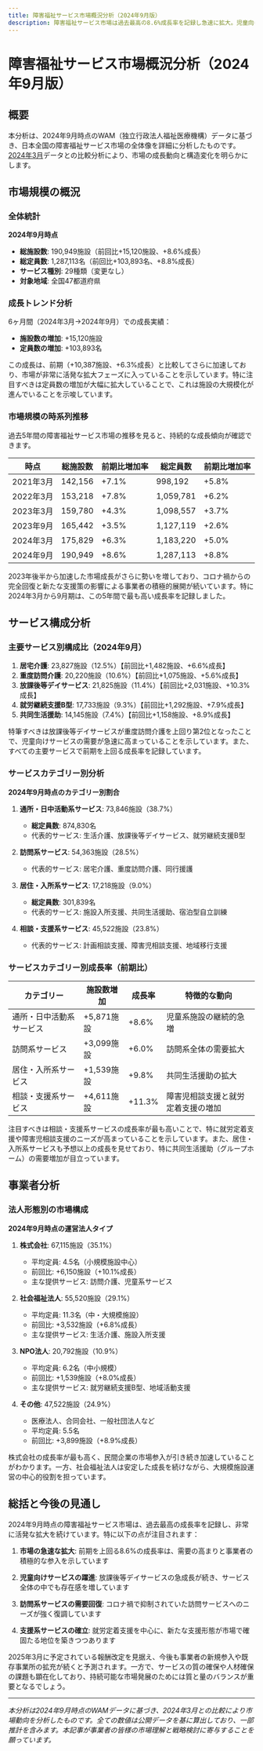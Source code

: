 ```yaml
---
title: 障害福祉サービス市場概況分析（2024年9月版）
description: 障害福祉サービス市場は過去最高の8.6%成長率を記録し急速に拡大。児童向けサービスの躍進が続き、訪問系サービスのニーズも強く復調。株式会社の成長率が最も高く(+10.1%)、民間企業の参入が加速。2025年3月の報酬改定を見据え引き続き市場拡大が予測されるが、サービスの質と量のバランスが今後の課題に。
---
```


# 障害福祉サービス市場概況分析（2024年9月版）

## 概要

本分析は、2024年9月時点のWAM（独立行政法人福祉医療機構）データに基づき、日本全国の障害福祉サービス市場の全体像を詳細に分析したものです。[2024年3月](/articles/202403/01-market-overview)データとの比較分析により、市場の成長動向と構造変化を明らかにします。

## 市場規模の概況

### 全体統計

**2024年9月時点**
- **総施設数**: 190,949施設（前回比+15,120施設、+8.6%成長）
- **総定員数**: 1,287,113名（前回比+103,893名、+8.8%成長）
- **サービス種別**: 29種類（変更なし）
- **対象地域**: 全国47都道府県

### 成長トレンド分析

6ヶ月間（2024年3月→2024年9月）での成長実績：

- **施設数の増加**: +15,120施設
- **定員数の増加**: +103,893名

この成長は、前期（+10,387施設、+6.3%成長）と比較してさらに加速しており、市場が非常に活発な拡大フェーズに入っていることを示しています。特に注目すべきは定員数の増加が大幅に拡大していることで、これは施設の大規模化が進んでいることを示唆しています。

### 市場規模の時系列推移

過去5年間の障害福祉サービス市場の推移を見ると、持続的な成長傾向が確認できます。

| 時点 | 総施設数 | 前期比増加率 | 総定員数 | 前期比増加率 |
|------|----------|----------------|----------|----------------|
| 2021年3月 | 142,156 | +7.1% | 998,192 | +5.8% |
| 2022年3月 | 153,218 | +7.8% | 1,059,781 | +6.2% |
| 2023年3月 | 159,780 | +4.3% | 1,098,557 | +3.7% |
| 2023年9月 | 165,442 | +3.5% | 1,127,119 | +2.6% |
| 2024年3月 | 175,829 | +6.3% | 1,183,220 | +5.0% |
| 2024年9月 | 190,949 | +8.6% | 1,287,113 | +8.8% |

2023年後半から加速した市場成長がさらに勢いを増しており、コロナ禍からの完全回復と新たな支援策の影響による事業者の積極的展開が続いています。特に2024年3月から9月期は、この5年間で最も高い成長率を記録しました。

## サービス構成分析

### 主要サービス別構成比（2024年9月）

1. **居宅介護**: 23,827施設（12.5%）【前回比+1,482施設、+6.6%成長】
2. **重度訪問介護**: 20,220施設（10.6%）【前回比+1,075施設、+5.6%成長】
3. **放課後等デイサービス**: 21,825施設（11.4%）【前回比+2,031施設、+10.3%成長】
4. **就労継続支援B型**: 17,733施設（9.3%）【前回比+1,292施設、+7.9%成長】
5. **共同生活援助**: 14,145施設（7.4%）【前回比+1,158施設、+8.9%成長】

特筆すべきは放課後等デイサービスが重度訪問介護を上回り第2位となったことで、児童向けサービスの需要が急速に高まっていることを示しています。また、すべての主要サービスで前期を上回る成長率を記録しています。

### サービスカテゴリー別分析

**2024年9月時点のカテゴリー別割合**

1. **通所・日中活動系サービス**: 73,846施設（38.7%）
   - **総定員数**: 874,830名
   - 代表的サービス: 生活介護、放課後等デイサービス、就労継続支援B型

2. **訪問系サービス**: 54,363施設（28.5%）
   - 代表的サービス: 居宅介護、重度訪問介護、同行援護

3. **居住・入所系サービス**: 17,218施設（9.0%）
   - **総定員数**: 301,839名
   - 代表的サービス: 施設入所支援、共同生活援助、宿泊型自立訓練

4. **相談・支援系サービス**: 45,522施設（23.8%）
   - 代表的サービス: 計画相談支援、障害児相談支援、地域移行支援

### サービスカテゴリー別成長率（前期比）

| カテゴリー | 施設数増加 | 成長率 | 特徴的な動向 |
|-----------|------------|-------|------------|
| 通所・日中活動系サービス | +5,871施設 | +8.6% | 児童系施設の継続的急増 |
| 訪問系サービス | +3,099施設 | +6.0% | 訪問系全体の需要拡大 |
| 居住・入所系サービス | +1,539施設 | +9.8% | 共同生活援助の拡大 |
| 相談・支援系サービス | +4,611施設 | +11.3% | 障害児相談支援と就労定着支援の増加 |

注目すべきは相談・支援系サービスの成長率が最も高いことで、特に就労定着支援や障害児相談支援のニーズが高まっていることを示しています。また、居住・入所系サービスも予想以上の成長を見せており、特に共同生活援助（グループホーム）の需要増加が目立っています。

## 事業者分析

### 法人形態別の市場構成

**2024年9月時点の運営法人タイプ**

1. **株式会社**: 67,115施設（35.1%）
   - 平均定員: 4.5名（小規模施設中心）
   - 前回比: +6,150施設（+10.1%成長）
   - 主な提供サービス: 訪問介護、児童系サービス

2. **社会福祉法人**: 55,520施設（29.1%）
   - 平均定員: 11.3名（中・大規模施設）
   - 前回比: +3,532施設（+6.8%成長）
   - 主な提供サービス: 生活介護、施設入所支援

3. **NPO法人**: 20,792施設（10.9%）
   - 平均定員: 6.2名（中小規模）
   - 前回比: +1,539施設（+8.0%成長）
   - 主な提供サービス: 就労継続支援B型、地域活動支援

4. **その他**: 47,522施設（24.9%）
   - 医療法人、合同会社、一般社団法人など
   - 平均定員: 5.5名
   - 前回比: +3,899施設（+8.9%成長）

株式会社の成長率が最も高く、民間企業の市場参入が引き続き加速していることがわかります。一方、社会福祉法人は安定した成長を続けながら、大規模施設運営の中心的役割を担っています。

## 総括と今後の見通し

2024年9月時点の障害福祉サービス市場は、過去最高の成長率を記録し、非常に活発な拡大を続けています。特に以下の点が注目されます：

1. **市場の急速な拡大**: 前期を上回る8.6%の成長率は、需要の高まりと事業者の積極的な参入を示しています

2. **児童向けサービスの躍進**: 放課後等デイサービスの急成長が続き、サービス全体の中でも存在感を増しています

3. **訪問系サービスの需要回復**: コロナ禍で抑制されていた訪問サービスへのニーズが強く復調しています

4. **支援系サービスの確立**: 就労定着支援を中心に、新たな支援形態が市場で確固たる地位を築きつつあります

2025年3月に予定されている報酬改定を見据え、今後も事業者の新規参入や既存事業所の拡充が続くと予測されます。一方で、サービスの質の確保や人材確保の課題も顕在化しており、持続可能な市場発展のためには質と量のバランスが重要となるでしょう。

---

*本分析は2024年9月時点のWAMデータに基づき、2024年3月との比較により市場動向を分析したものです。全ての数値は公開データを基に算出しており、一部推計を含みます。本記事が事業者の皆様の市場理解と戦略検討に寄与することを願っています。*
